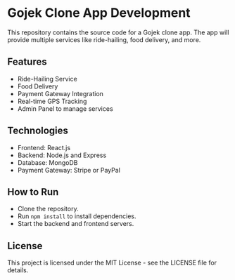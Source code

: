 # Gojek Clone App Development

This repository contains the source code for a Gojek clone app. The app will provide multiple services like ride-hailing, food delivery, and more.

## Features
- Ride-Hailing Service
- Food Delivery
- Payment Gateway Integration
- Real-time GPS Tracking
- Admin Panel to manage services

## Technologies
- Frontend: React.js
- Backend: Node.js and Express
- Database: MongoDB
- Payment Gateway: Stripe or PayPal

## How to Run
- Clone the repository.
- Run `npm install` to install dependencies.
- Start the backend and frontend servers.

## License
This project is licensed under the MIT License - see the LICENSE file for details.
